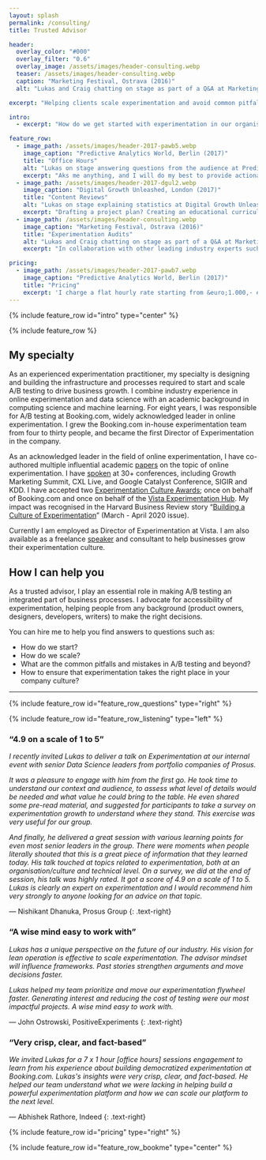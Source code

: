 ```yaml
---
layout: splash
permalink: /consulting/
title: Trusted Advisor

header:
  overlay_color: "#000"
  overlay_filter: "0.6"
  overlay_image: /assets/images/header-consulting.webp
  teaser: /assets/images/header-consulting.webp
  caption: "Marketing Festival, Ostrava (2016)"
  alt: "Lukas and Craig chatting on stage as part of a Q&A at Marketing Festival in Ostrava, 2016."

excerpt: "Helping clients scale experimentation and avoid common pitfalls."

intro: 
  - excerpt: "How do we get started with experimentation in our organisation? How can we scale up A/B testing and increase the maturity of our experimentation program? In short but impactful consultation sessions I help clients avoid common pitfalls and ensure that experimentation takes the right place in their company culture."

feature_row:
  - image_path: /assets/images/header-2017-pawb5.webp
    image_caption: "Predictive Analytics World, Berlin (2017)"
    title: "Office Hours"
    alt: "Lukas on stage answering questions from the audience at Predictive Analytics World in Berlin, 2017."
    excerpt: "Aks me anything, and I will do my best to provide actionable answers and meaningful insights. Recurring office hours are a cost effective method for boosting knowlege and efficiency of internal experimentation teams in your company."
  - image_path: /assets/images/header-2017-dgul2.webp
    image_caption: "Digital Growth Unleashed, London (2017)"
    title: "Content Reviews"
    alt: "Lukas on stage explaining statistics at Digital Growth Unleashed in London, 2017."
    excerpt: "Drafting a project plan? Creating an educational curriculum? By providing detailed and actionable feedback, I help companies improve their content and develop their in-house skills. This can be done live verbally or asynchronously as comments on a document."
  - image_path: /assets/images/header-consulting.webp
    image_caption: "Marketing Festival, Ostrava (2016)"
    title: "Experimentation Audits"
    alt: "Lukas and Craig chatting on stage as part of a Q&A at Marketing Festival in Ostrava, 2016."
    excerpt: "In collaboration with other leading industry experts such as [Craig Sullivan](https://www.linkedin.com/in/craigsullivan/) and [Ben Labay](https://www.linkedin.com/in/benlabay/) I support more extensive experimentation audits. Based on company-wide surveys and interviews we provide companies with a pragmatic plan to evolve their maturity."

pricing:
  - image_path: /assets/images/header-2017-pawb7.webp
    image_caption: "Predictive Analytics World, Berlin (2017)"
    title: "Pricing"
    excerpt: 'I charge a flat hourly rate starting from &euro;1.000,- excluding VAT.'
---
```


{% include feature_row id="intro" type="center" %}

{% include feature_row %}

## My specialty

As an experienced experimentation practitioner, my specialty is designing and building the infrastructure and processes required to start and scale A/B testing to drive business growth. I combine industry experience in online experimentation and data science with an academic background in computing science and machine learning. For eight years, I was responsible for A/B testing at Booking.com, widely acknowledged leader in online experimentation. I grew the Booking.com in-house experimentation team from four to thirty people, and became the first Director of Experimentation in the company.

As an acknowledged leader in the field of online experimentation, I have co-authored multiple influential academic [papers](/publications/) on the topic of online experimentation. I have [spoken](/speaking/) at 30+ conferences, including Growth Marketing Summit, CXL Live, and Google Catalyst Conference, SIGIR and KDD. I have accepted two [Experimentation Culture Awards](https://experimentationcultureawards.com/); once on behalf of Booking.com and once on behalf of the [Vista Experimentation Hub](https://vista.io/blog/building-a-culture-of-experimentation). My impact was recognised in the Harvard Business Review story “[Building a Culture of Experimentation](https://hbr.org/2020/03/building-a-culture-of-experimentation)” (March - April 2020 issue).


Currently I am employed as Director of Experimentation at Vista. I am also available as a freelance [speaker](/speaking/) and consultant to help businesses grow their experimentation culture.

## How I can help you

As a trusted advisor, I play an essential role in making A/B testing an integrated part of business processes. I advocate for accessibility of experimentation, helping people from any background (product owners, designers, developers, writers) to make the right decisions.

You can hire me to help you find answers to questions such as:

- How do we start?
- How do we scale?
- What are the common pitfalls and mistakes in A/B testing and beyond?
- How to ensure that experimentation takes the right place in your company culture?

---

{% include feature_row id="feature_row_questions" type="right" %}

{% include feature_row id="feature_row_listening" type="left" %}

### “4.9 on a scale of 1 to 5”

*I recently invited Lukas to deliver a talk on Experimentation at our internal event with senior Data Science leaders from portfolio companies of Prosus.*

*It was a pleasure to engage with him from the first go. He took time to understand our context and audience, to assess what level of details would be needed and what value he could bring to the table. He even shared some pre-read material, and suggested for participants to take a survey on experimentation growth to understand where they stand. This exercise was very useful for our group.*

*And finally, he delivered a great session with various learning points for even most senior leaders in the group. There were moments when people literally shouted that this is a great piece of information that they learned today. His talk touched at topics related to experimentation, both at an organisation/culture and technical level. On a survey, we did at the end of session, his talk was highly rated. It got a score of 4.9 on a scale of 1 to 5. Lukas is clearly an expert on experimentation and I would recommend him very strongly to anyone looking for an advice on that topic.*

— Nishikant Dhanuka, Prosus Group
{: .text-right}

### “A wise mind easy to work with”

*Lukas has a unique perspective on the future of our industry. His vision for lean operation is effective to scale experimentation. The advisor mindset will influence frameworks. 
Past stories strengthen arguments and move decisions faster.*

*Lukas helped my team prioritize and move our experimentation flywheel faster. Generating interest and reducing the cost of testing were our most impactful projects. A wise mind easy to work with.*

— John Ostrowski, PositiveExperiments
{: .text-right}

### “Very crisp, clear, and fact-based”

*We invited Lukas for a 7 x 1 hour [office hours] sessions engagement to learn from his experience about building democratized experimentation at Booking.com. Lukas's insights were very crisp, clear, and fact-based. He helped our team understand what we were lacking in helping build a powerful experimentation platform and how we can scale our platform to the next level.*

— Abhishek Rathore, Indeed
{: .text-right}

{% include feature_row id="pricing" type="right" %}

{% include feature_row id="feature_row_bookme" type="center" %}
